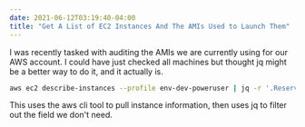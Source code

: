 ```yaml
---
date: 2021-06-12T03:19:40-04:00
title: "Get A List of EC2 Instances And The AMIs Used to Launch Them"
---
```


I was recently tasked with auditing the AMIs we are currently using for our AWS account. I could have just checked all machines but thought jq might be a better way to do it, and it actually is.<!--more-->

```bash
aws ec2 describe-instances --profile env-dev-poweruser | jq -r '.Reservations[].Instances[0] | with_entries(select([.key] | inside(["InstanceId", "ImageId"]))) | [.InstanceId, .ImageId] | join("\n")'
```

This uses the aws cli tool to pull instance information, then uses jq to filter out the field we don't need.